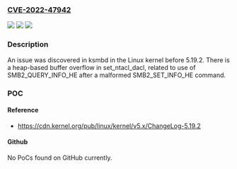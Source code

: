 ### [CVE-2022-47942](https://cve.mitre.org/cgi-bin/cvename.cgi?name=CVE-2022-47942)
![](https://img.shields.io/static/v1?label=Product&message=n%2Fa&color=blue)
![](https://img.shields.io/static/v1?label=Version&message=n%2Fa&color=blue)
![](https://img.shields.io/static/v1?label=Vulnerability&message=n%2Fa&color=brighgreen)

### Description

An issue was discovered in ksmbd in the Linux kernel before 5.19.2. There is a heap-based buffer overflow in set_ntacl_dacl, related to use of SMB2_QUERY_INFO_HE after a malformed SMB2_SET_INFO_HE command.

### POC

#### Reference
- https://cdn.kernel.org/pub/linux/kernel/v5.x/ChangeLog-5.19.2

#### Github
No PoCs found on GitHub currently.

